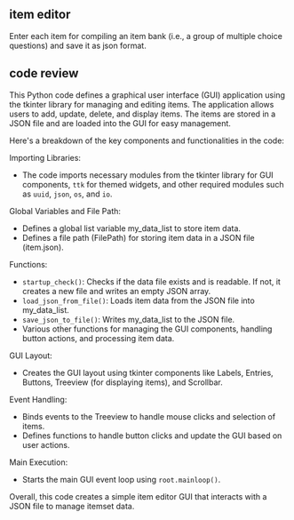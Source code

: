 ## item editor
Enter each item for compiling an item bank (i.e., a group of multiple choice questions) and save it as json format.

## code review
This Python code defines a graphical user interface (GUI) application using the tkinter library for managing and editing items.
The application allows users to add, update, delete, and display items.
The items are stored in a JSON file and are loaded into the GUI for easy management.

Here's a breakdown of the key components and functionalities in the code:

Importing Libraries:
- The code imports necessary modules from the tkinter library for GUI components, `ttk` for themed widgets, and other required modules such as `uuid`, `json`, `os`, and `io`.

Global Variables and File Path:
- Defines a global list variable my_data_list to store item data.
- Defines a file path (FilePath) for storing item data in a JSON file (item.json).

Functions:
- `startup_check()`: Checks if the data file exists and is readable. If not, it creates a new file and writes an empty JSON array.
- `load_json_from_file()`: Loads item data from the JSON file into my_data_list.
- `save_json_to_file()`: Writes my_data_list to the JSON file.
- Various other functions for managing the GUI components, handling button actions, and processing item data.

GUI Layout:
- Creates the GUI layout using tkinter components like Labels, Entries, Buttons, Treeview (for displaying items), and Scrollbar.

Event Handling:
- Binds events to the Treeview to handle mouse clicks and selection of items.
- Defines functions to handle button clicks and update the GUI based on user actions.

Main Execution:
- Starts the main GUI event loop using `root.mainloop()`.

Overall, this code creates a simple item editor GUI that interacts with a JSON file to manage itemset data.
